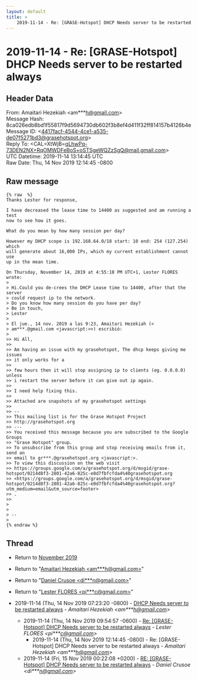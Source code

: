 ```yaml
---
layout: default
title: >
    2019-11-14 - Re: [GRASE-Hotspot] DHCP Needs server to be restarted always
---
```


# 2019-11-14 - Re: [GRASE-Hotspot] DHCP Needs server to be restarted always

## Header Data

From: Amaitari Hezekiah \<am***h@gmail.com\><br>
Message Hash: 8ca026edb8bd1f55817f9d5694730db602f3b8ef4d411f32ff814157b4126b4e<br>
Message ID: \<4417facf-4544-4ce1-a535-de07f5271bd3@grasehotspot.org\><br>
Reply To: \<CAL=XtWjB=qLhwPq-73DEN2NX+RqOMWDFeBoS+oSTSgeWQZzSgQ@mail.gmail.com\><br>
UTC Datetime: 2019-11-14 13:14:45 UTC<br>
Raw Date: Thu, 14 Nov 2019 12:14:45 -0800<br>

## Raw message

```
{% raw  %}
Thanks Lester for response,

I have decreased the lease time to 14400 as suggested and am running a test 
now to see how it goes.

What do you mean by how many session per day?

However my DHCP scope is 192.168.64.0/18 start: 10 end: 254 (127.254) which 
will generate about 16,000 IPs, which my current establishment cannot use 
up in the mean time.
 
On Thursday, November 14, 2019 at 4:55:10 PM UTC+1, Lester FLORES wrote:
>
> Hi.Could you de-crees the DHCP Lease time to 14400, after that the server 
> could request ip to the network.
> Do you know how many session do you have per day?
> Be in touch,
> Lester
>
> El jue., 14 nov. 2019 a las 9:23, Amaitari Hezekiah (<
> am***.@gmail.com <javascript:>>) escribió:
>
>> Hi All, 
>>
>> Am having an issue with my grasehotspot, The dhcp keeps giving me issues 
>> it only works for a 
>>
>> few hours then it will stop assigning ip to clients (eg. 0.0.0.0) unless 
>> i restart the server before it can give out ip again.
>>
>> I need help fixing this. 
>>
>> Attached are snapshots of my grasehotspot settings 
>>
>> -- 
>> This mailing list is for the Grase Hotspot Project 
>> http://grasehotspot.org
>> --- 
>> You received this message because you are subscribed to the Google Groups 
>> "Grase Hotspot" group.
>> To unsubscribe from this group and stop receiving emails from it, send an 
>> email to gr***.@grasehotspot.org <javascript:>.
>> To view this discussion on the web visit 
>> https://groups.google.com/a/grasehotspot.org/d/msgid/grase-hotspot/0214d8f3-2801-42a6-825c-e0d7fbfcfda4%40grasehotspot.org 
>> <https://groups.google.com/a/grasehotspot.org/d/msgid/grase-hotspot/0214d8f3-2801-42a6-825c-e0d7fbfcfda4%40grasehotspot.org?utm_medium=email&utm_source=footer>
>> .
>>
>
>
> -- 
>
{% endraw %}
```

## Thread

+ Return to [November 2019](/archive/2019/11)

+ Return to "[Amaitari Hezekiah <am***h<span>@</span>gmail.com>](/authors/am___h_at_gmail_com)"
+ Return to "[Daniel Crusoe <di***n<span>@</span>gmail.com>](/authors/di___n_at_gmail_com)"
+ Return to "[Lester FLORES <pi***c<span>@</span>gmail.com>](/authors/pi___c_at_gmail_com)"

+ 2019-11-14 (Thu, 14 Nov 2019 07:23:20 -0800) - [DHCP Needs server to be restarted always](/archive/2019/11/03980b67759e52c9241356685a212fcc03b9e86dfa177afcf6039affad91b508) - _Amaitari Hezekiah \<am***h@gmail.com\>_
  + 2019-11-14 (Thu, 14 Nov 2019 09:54:57 -0600) - [Re: [GRASE-Hotspot] DHCP Needs server to be restarted always](/archive/2019/11/5dde4cc8aad7e8f7719fe36c49cfe8eda9fb753d884a9880d01a31df06605cb6) - _Lester FLORES \<pi***c@gmail.com\>_
    + 2019-11-14 (Thu, 14 Nov 2019 12:14:45 -0800) - Re: [GRASE-Hotspot] DHCP Needs server to be restarted always - _Amaitari Hezekiah \<am***h@gmail.com\>_
  + 2019-11-14 (Fri, 15 Nov 2019 00:22:08 +0200) - [RE: [GRASE-Hotspot] DHCP Needs server to be restarted always](/archive/2019/11/86ef28d4b98a7bc068696a062b1d3cd7a0606a73b56bfd149f34035c4b46c02f) - _Daniel Crusoe \<di***n@gmail.com\>_

